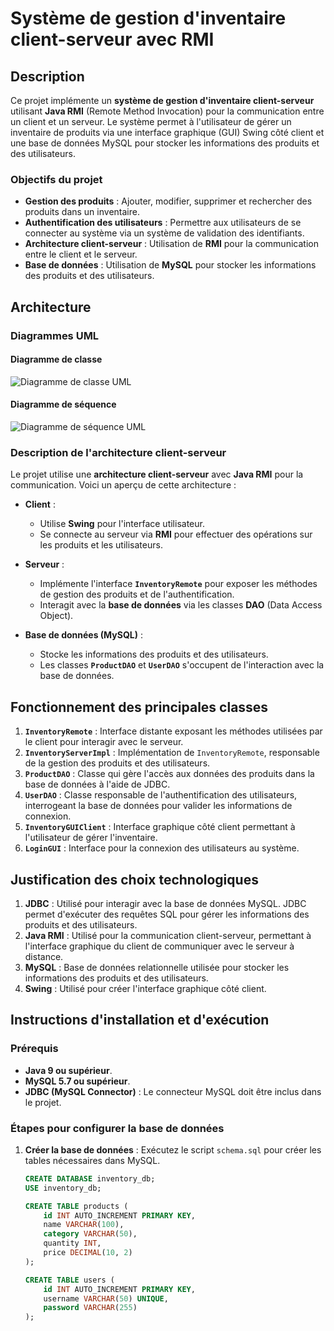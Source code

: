 # Système de gestion d'inventaire client-serveur avec RMI

## Description

Ce projet implémente un **système de gestion d'inventaire client-serveur** utilisant **Java RMI** (Remote Method Invocation) pour la communication entre un client et un serveur. Le système permet à l'utilisateur de gérer un inventaire de produits via une interface graphique (GUI) Swing côté client et une base de données MySQL pour stocker les informations des produits et des utilisateurs.

### Objectifs du projet

- **Gestion des produits** : Ajouter, modifier, supprimer et rechercher des produits dans un inventaire.
- **Authentification des utilisateurs** : Permettre aux utilisateurs de se connecter au système via un système de validation des identifiants.
- **Architecture client-serveur** : Utilisation de **RMI** pour la communication entre le client et le serveur.
- **Base de données** : Utilisation de **MySQL** pour stocker les informations des produits et des utilisateurs.

## Architecture

### Diagrammes UML

#### Diagramme de classe

![Diagramme de classe UML](sandbox:/mnt/data/A_detailed_UML_class_diagram_for_a_client-server_i.png)

#### Diagramme de séquence

![Diagramme de séquence UML](sandbox:/mnt/data/A_detailed_UML_sequence_diagram_for_a_client-serve.png)

### Description de l'architecture client-serveur

Le projet utilise une **architecture client-serveur** avec **Java RMI** pour la communication. Voici un aperçu de cette architecture :

- **Client** :
  - Utilise **Swing** pour l'interface utilisateur.
  - Se connecte au serveur via **RMI** pour effectuer des opérations sur les produits et les utilisateurs.
  
- **Serveur** :
  - Implémente l'interface **`InventoryRemote`** pour exposer les méthodes de gestion des produits et de l'authentification.
  - Interagit avec la **base de données** via les classes **DAO** (Data Access Object).
  
- **Base de données (MySQL)** :
  - Stocke les informations des produits et des utilisateurs.
  - Les classes **`ProductDAO`** et **`UserDAO`** s'occupent de l'interaction avec la base de données.

## Fonctionnement des principales classes

1. **`InventoryRemote`** : Interface distante exposant les méthodes utilisées par le client pour interagir avec le serveur.
2. **`InventoryServerImpl`** : Implémentation de `InventoryRemote`, responsable de la gestion des produits et des utilisateurs.
3. **`ProductDAO`** : Classe qui gère l'accès aux données des produits dans la base de données à l'aide de JDBC.
4. **`UserDAO`** : Classe responsable de l'authentification des utilisateurs, interrogeant la base de données pour valider les informations de connexion.
5. **`InventoryGUIClient`** : Interface graphique côté client permettant à l'utilisateur de gérer l'inventaire.
6. **`LoginGUI`** : Interface pour la connexion des utilisateurs au système.

## Justification des choix technologiques

1. **JDBC** : Utilisé pour interagir avec la base de données MySQL. JDBC permet d'exécuter des requêtes SQL pour gérer les informations des produits et des utilisateurs.
2. **Java RMI** : Utilisé pour la communication client-serveur, permettant à l'interface graphique du client de communiquer avec le serveur à distance.
3. **MySQL** : Base de données relationnelle utilisée pour stocker les informations des produits et des utilisateurs.
4. **Swing** : Utilisé pour créer l'interface graphique côté client.

## Instructions d'installation et d'exécution

### Prérequis

- **Java 9 ou supérieur**.
- **MySQL 5.7 ou supérieur**.
- **JDBC (MySQL Connector)** : Le connecteur MySQL doit être inclus dans le projet.

### Étapes pour configurer la base de données

1. **Créer la base de données** :
   Exécutez le script `schema.sql` pour créer les tables nécessaires dans MySQL.

   ```sql
   CREATE DATABASE inventory_db;
   USE inventory_db;

   CREATE TABLE products (
       id INT AUTO_INCREMENT PRIMARY KEY,
       name VARCHAR(100),
       category VARCHAR(50),
       quantity INT,
       price DECIMAL(10, 2)
   );

   CREATE TABLE users (
       id INT AUTO_INCREMENT PRIMARY KEY,
       username VARCHAR(50) UNIQUE,
       password VARCHAR(255)
   );
